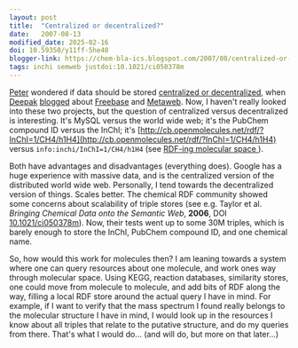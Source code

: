 ```yaml
---
layout: post
title:  "Centralized or decentralized?"
date:   2007-08-13
modified_date: 2025-02-16
doi: 10.59350/y11ff-5he48
blogger-link: https://chem-bla-ics.blogspot.com/2007/08/centralized-or-decentralized.html
tags: inchi semweb justdoi:10.1021/ci050378m
---
```


[Peter](http://wwmm.ch.cam.ac.uk/blogs/murrayrust/) wondered if data should be stored [centralized or decentralized](http://wwmm.ch.cam.ac.uk/blogs/murrayrust/?p=497),
when [Deepak](http://mndoci.com/blog/) [blogged](http://mndoci.com/blog/2007/08/12/freebase-at-scifoo/) about
[Freebase](http://freebase.com/) and [Metaweb](http://www.metaweb.com/). Now, I haven't really looked into these
two projects, but the question of centralized versus decentralized is interesting. It's MySQL versus the world
wide web; it's the PubChem compound ID versus the InChI; it's [http://cb.openmolecules.net/rdf/?InChI=1/CH4/h1H4](http://cb.openmolecules.net/rdf/?InChI=1/CH4/h1H4)
versus `info:inchi/InChI=1/CH4/h1H4` (see [RDF-ing molecular space <i class="fa-solid fa-recycle fa-xs"></i>](https://chem-bla-ics.linkedchemistry.info/2007/07/31/rdf-ing-molecular-space.html)).

Both have advantages and disadvantages (everything does). Google has a huge experience with massive data, and
is the centralized version of the distributed world wide web. Personally, I tend towards the decentralized
version of things. Scales better. The chemical RDF community showed some concerns about scalability of triple
stores (see e.g. Taylor et al. *Bringing Chemical Data onto the Semantic Web*, **2006**, DOI [10.1021/ci050378m](https://doi.org/10.1021/ci050378m)).
Now, their tests went up to some 30M triples, which is barely enough to store the InChI, PubChem compound ID, and one chemical name.

So, how would this work for molecules then? I am leaning towards a system where one can query resources about
one molecule, and work ones way through molecular space. Using KEGG, reaction databases, similarity stores,
one could move from molecule to molecule, and add bits of RDF along the way, filling a local RDF store around
the actual query I have in mind. For example, if I want to verify that the mass spectrum I found really belongs
to the molecular structure I have in mind, I would look up in the resources I know about all triples that
relate to the putative structure, and do my queries from there. That's what I would do... (and will do, but
more on that later...)
